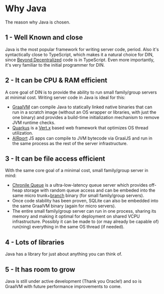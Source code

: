 # Why Java

The reason why Java is chosen.

## 1 - Well Known and close

Java is the most popular framework for writing server code, period.  Also it's 
syntactically close to TypeScript, which makes it a natural choice for DIN, since
[Beyond Decentralized](https://github.com/beyond-decentralized) code is in TypeScript.
Even more importantly, it's very familiar to the initial programmer for DIN.

## 2 - It can be CPU & RAM efficient

A core goal of DIN is to provide the ability to run small family/group servers at minimal
cost. Writing server code in Java is ideal for this:
* [GraalVM](https://www.graalvm.org/) can compile Java to statically linked native
binaries that can run in a scratch image (without an OS wrapper or libraries, with just
the one binary) and provides a build-time initialization mechanism to remove JVM runtime
checks.
* [Quarkus](https://quarkus.io/) is a [Vert.x](https://vertx.io/) based web framework that
optimizes OS thread utilization.
* [AIRport](https://github.com/beyond-decentralized/AIRport) JS apps can compile to JVM
bytecode via GraalJS and run in the same process as the rest of the server infrastructure.

## 3 - It can be file access efficient

With the same core goal of a minimal cost, small family/group server in mind:
* [Chronile Queue](https://github.com/OpenHFT/Chronicle-Queue) is a ultra-low-latency
queue server which provides off-heap storage with random queue access and can be embeded
into the same micro trunk+[branch](https://github.com/Data-Independence-Network/branch-core)
binary (for small family/group servers).
* Once code stability has been proven, SQLite can also be embedded into the same GraalVM
binary (again for micro servers).
* The entire small family/group server can run in one process, sharing its memory and
making it optimal for deployment on shared VCPU infrastructure.  Possibly it can be made
to (or may already be capable of) run(ning) everything in the same OS thread (if needed).

## 4 - Lots of libraries

Java has a library for just about anything you can think of.

## 5 - It has room to grow
Java is still under active development (Thank you Oracle!) and so is GraalVM with
future performance improvements to come.
